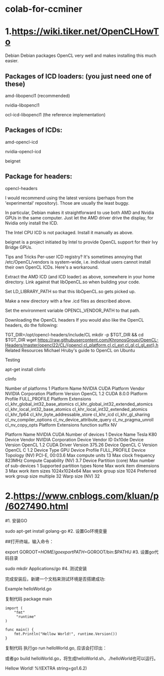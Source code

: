 # colab-for-ccminer
1.https://wiki.tiker.net/OpenCLHowTo
========================================
Debian
Debian packages OpenCL very well and makes installing this much easier.

Packages of ICD loaders: (you just need one of these)
-------------------------------------------------------

amd-libopencl1 (recommended)

nvidia-libopencl1

ocl-icd-libopencl1 (the reference implementation)

Packages of ICDs:
-------------------
amd-opencl-icd

nvidia-opencl-icd

beignet

Package for headers:
------------------------
opencl-headers

I would recommend using the latest versions (perhaps from the 'experimental' repository). Those are usually the least buggy.

In particular, Debian makes it straightforward to use both AMD and Nvidia GPUs in the same computer. Just let the AMD driver drive the display, for Nvidia only install the ICD.

The Intel CPU ICD is not packaged. Install it manually as above.

beignet is a project initiated by Intel to provide OpenCL support for their Ivy Bridge GPUs.

Tips and Tricks
Per-user ICD registry?
It's sometimes annoying that /etc/OpenCL/vendors is system-wide, i.e. individual users cannot install their own OpenCL ICDs. Here's a workaround.

Extract the AMD ICD (and ICD loader) as above, somewhere in your home directory.
Link against that libOpenCL.so when building your code.

Set LD_LIBRARY_PATH so that this libOpenCL.so gets picked up.

Make a new directory with a few .icd files as described above.

Set the environment variable OPENCL_VENDOR_PATH to that path.


Downloading the OpenCL headers
If you would also like the OpenCL headers, do the following:


TGT_DIR=/opt/opencl-headers/include/CL
mkdir -p $TGT_DIR && cd $TGT_DIR
wget https://raw.githubusercontent.com/KhronosGroup/OpenCL-Headers/master/opencl22/CL/{opencl,cl_platform,cl,cl_ext,cl_gl,cl_gl_ext}.h
Related Resources
Michael Hruby's guide to OpenCL on Ubuntu

Testing

apt-get install clinfo

clinfo

Number of platforms                               1
  Platform Name                                   NVIDIA CUDA
  Platform Vendor                                 NVIDIA Corporation
  Platform Version                                OpenCL 1.2 CUDA 8.0.0
  Platform Profile                                FULL_PROFILE
  Platform Extensions                             cl_khr_global_int32_base_atomics cl_khr_global_int32_extended_atomics cl_khr_local_int32_base_atomics cl_khr_local_int32_extended_atomics cl_khr_fp64 cl_khr_byte_addressable_store cl_khr_icd cl_khr_gl_sharing cl_nv_compiler_options cl_nv_device_attribute_query cl_nv_pragma_unroll cl_nv_copy_opts
  Platform Extensions function suffix             NV

  Platform Name                                   NVIDIA CUDA
Number of devices                                 1
  Device Name                                     Tesla K80
  Device Vendor                                   NVIDIA Corporation
  Device Vendor ID                                0x10de
  Device Version                                  OpenCL 1.2 CUDA
  Driver Version                                  375.26
  Device OpenCL C Version                         OpenCL C 1.2
  Device Type                                     GPU
  Device Profile                                  FULL_PROFILE
  Device Topology (NV)                            PCI-E, 00:03.6
  Max compute units                               13
  Max clock frequency                             823MHz
  Compute Capability (NV)                         3.7
  Device Partition                                (core)
    Max number of sub-devices                     1
    Supported partition types                     None
  Max work item dimensions                        3
  Max work item sizes                             1024x1024x64
  Max work group size                             1024
  Preferred work group size multiple              32
  Warp size (NV)                                  32
  
 2.https://www.cnblogs.com/kluan/p/6027490.html
 ================================================
#1. 安装GO

sudo apt-get install golang-go
#2. 设置Go环境变量

##打开终端，输入命令：

export GOROOT=$HOME/go
export PATH=$GOROOT/bin:$PATHU
#3. 设置go代码目录

sudo mkdir Applications/go
#4.  测试安装

完成安装后，新建一个文档来测试环境是否搭建成功:

Example helloWorld.go

复制代码
package main
 
    import (
        "fmt"
         "runtime"
    )

    func main() {
        fmt.Println("Hellow World!", runtime.Version())
    }    
复制代码
执行go run helloWorld.go, 应该会打印出：

或者go build helloWorld.go，将生成helloWorld.sh，./helloWorld也可以运行。

Hellow World! %!(EXTRA string=go1.6.2)
